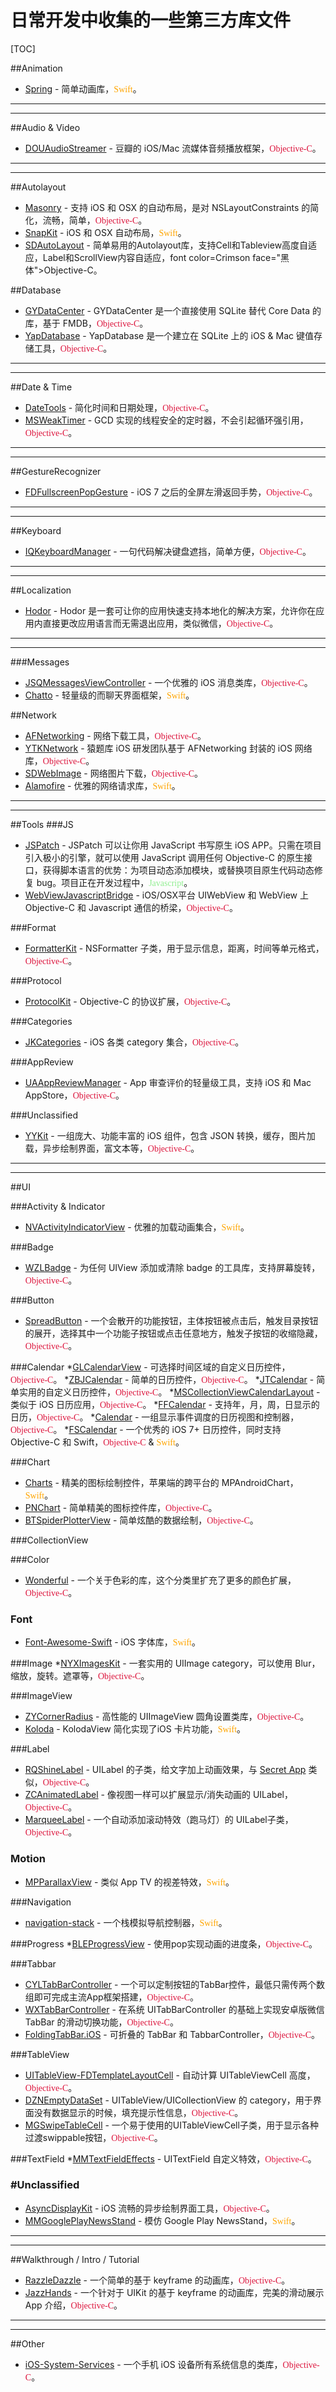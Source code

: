 # 日常开发中收集的一些第三方库文件

[TOC]

##Animation

* [Spring](https://github.com/MengTo/Spring) - 简单动画库，<font color=Orange face="黑体">Swift</font>。



---
---

##Audio & Video
* [DOUAudioStreamer](https://github.com/douban/DOUAudioStreamer) - 豆瓣的 iOS/Mac 流媒体音频播放框架，<font color=Crimson face="黑体">Objective-C</font>。


---
---



##Autolayout
* [Masonry](https://github.com/SnapKit/Masonry) - 支持 iOS 和 OSX 的自动布局，是对 NSLayoutConstraints 的简化，流畅，简单，<font color=Crimson face="黑体">Objective-C</font>。
* [SnapKit](https://github.com/SnapKit/SnapKit) - iOS 和 OSX 自动布局，<font color=Orange face="黑体">Swift</font>。
* [SDAutoLayout](https://github.com/gsdios/SDAutoLayout) - 简单易用的Autolayout库，支持Cell和Tableview高度自适应，Label和ScrollView内容自适应，font color=Crimson face="黑体">Objective-C</font>。

##Database
* [GYDataCenter](https://github.com/Zepo/GYDataCenter) - GYDataCenter 是一个直接使用 SQLite 替代 Core Data 的库，基于 FMDB，<font color=Crimson face="黑体">Objective-C</font>。
* [YapDatabase](https://github.com/yapstudios/YapDatabase) - YapDatabase 是一个建立在 SQLite 上的 iOS & Mac 键值存储工具，<font color=Crimson face="黑体">Objective-C</font>。

  

---
---



##Date & Time
* [DateTools](https://github.com/MatthewYork/DateTools) - 简化时间和日期处理，<font color=Crimson face="黑体">Objective-C</font>。
* [MSWeakTimer](https://github.com/mindsnacks/MSWeakTimer) - GCD 实现的线程安全的定时器，不会引起循环强引用，<font color=Crimson face="黑体">Objective-C</font>。


---
---



##GestureRecognizer
* [FDFullscreenPopGesture](https://github.com/forkingdog/FDFullscreenPopGesture) - iOS 7 之后的全屏左滑返回手势，<font color=Crimson face="黑体">Objective-C</font>。




---
---


##Keyboard
* [IQKeyboardManager](https://github.com/hackiftekhar/IQKeyboardManager) - 一句代码解决键盘遮挡，简单方便，<font color=Crimson face="黑体">Objective-C</font>。

---
---



##Localization
* [Hodor](https://github.com/Aufree/Hodor) - Hodor 是一套可让你的应用快速支持本地化的解决方案，允许你在应用内直接更改应用语言而无需退出应用，类似微信，<font color=Crimson face="黑体">Objective-C</font>。

---
---

###Messages
* [JSQMessagesViewController](https://github.com/jessesquires/JSQMessagesViewController) - 一个优雅的 iOS 消息类库，<font color=Crimson face="黑体">Objective-C</font>。
* [Chatto](https://github.com/badoo/Chatto) - 轻量级的而聊天界面框架，<font color=Orange face="黑体">Swift</font>。




##Network
* [AFNetworking](https://github.com/AFNetworking/AFNetworking) - 网络下载工具，<font color=Crimson face="黑体">Objective-C</font>。
* [YTKNetwork](https://github.com/yuantiku/YTKNetwork) - 猿题库 iOS 研发团队基于 AFNetworking 封装的 iOS 网络库，<font color=Crimson face="黑体">Objective-C</font>。
* [SDWebImage](https://github.com/rs/SDWebImage) - 网络图片下载，<font color=Crimson face="黑体">Objective-C</font>。
* [Alamofire](https://github.com/Alamofire/Alamofire) - 优雅的网络请求库，<font color=Orange face="黑体">Swift</font>。
	
	
---
---

##Tools
###JS
* [JSPatch](https://github.com/bang590/JSPatch) - JSPatch 可以让你用 JavaScript 书写原生 iOS APP。只需在项目引入极小的引擎，就可以使用 JavaScript 调用任何 Objective-C 的原生接口，获得脚本语言的优势：为项目动态添加模块，或替换项目原生代码动态修复 bug。项目正在开发过程中，<font color=LightGreen face="黑体">Javascript</font>。
* [WebViewJavascriptBridge](https://github.com/marcuswestin/WebViewJavascriptBridge) - iOS/OSX平台 UIWebView 和 WebView 上 Objective-C 和             Javascript 通信的桥梁，<font color=Crimson face="黑体">Objective-C</font>。

###Format
* [FormatterKit](https://github.com/mattt/FormatterKit) - NSFormatter 子类，用于显示信息，距离，时间等单元格式，<font color=Crimson face="黑体">Objective-C</font>。

###Protocol
* [ProtocolKit](https://github.com/forkingdog/ProtocolKit) - Objective-C 的协议扩展，<font color=Crimson face="黑体">Objective-C</font>。


###Categories
* [JKCategories](https://github.com/shaojiankui/JKCategories) - iOS 各类 category 集合，<font color=Crimson face="黑体">Objective-C</font>。

###AppReview
* [UAAppReviewManager](https://github.com/UrbanApps/UAAppReviewManager) - App 审查评价的轻量级工具，支持 iOS 和 Mac AppStore，<font color=Crimson face="黑体">Objective-C</font>。

###Unclassified
* [YYKit](https://github.com/ibireme/YYKit) - 一组庞大、功能丰富的 iOS 组件，包含 JSON 转换，缓存，图片加载，异步绘制界面，富文本等，<font color=Crimson face="黑体">Objective-C</font>。


---
---

##UI

###Activity & Indicator
* [NVActivityIndicatorView](https://github.com/ninjaprox/NVActivityIndicatorView) - 优雅的加载动画集合，<font color=Orange face="黑体">Swift</font>。

###Badge
* [WZLBadge](https://github.com/weng1250/WZLBadge) - 为任何 UIView 添加或清除 badge 的工具库，支持屏幕旋转，<font color=Crimson face="黑体">Objective-C</font>。

###Button
* [SpreadButton](https://github.com/liuzhiyi1992/SpreadButton) - 一个会散开的功能按钮，主体按钮被点击后，触发目录按钮的展开，选择其中一个功能子按钮或点击任意地方，触发子按钮的收缩隐藏，<font color=Crimson face="黑体">Objective-C</font>。

###Calendar
*[GLCalendarView](https://github.com/Glow-Inc/GLCalendarView) - 可选择时间区域的自定义日历控件，<font color=Crimson face="黑体">Objective-C</font>。
*[ZBJCalendar](https://github.com/wanggang316/ZBJCalendar) - 简单的日历控件，<font color=Crimson face="黑体">Objective-C</font>。
*[JTCalendar](https://github.com/jonathantribouharet/JTCalendar) - 简单实用的自定义日历控件，<font color=Crimson face="黑体">Objective-C</font>。
*[MSCollectionViewCalendarLayout](https://github.com/erichoracek/MSCollectionViewCalendarLayout) - 类似于 iOS 日历应用，<font color=Crimson face="黑体">Objective-C</font>。
*[FFCalendar](https://github.com/fggeraissate/FFCalendar) - 支持年，月，周，日显示的日历，<font color=Crimson face="黑体">Objective-C</font>。
*[Calendar](https://github.com/jumartin/Calendar) - 一组显示事件调度的日历视图和控制器，<font color=Crimson face="黑体">Objective-C</font>。
*[FSCalendar](https://github.com/WenchaoD/FSCalendar) - 一个优秀的 iOS 7+ 日历控件，同时支持 Objective-C 和 Swift，<font color=Crimson face="黑体">Objective-C</font> & <font color=Orange face="黑体">Swift</font>。


###Chart
* [Charts](https://github.com/danielgindi/Charts) - 精美的图标绘制控件，苹果端的跨平台的 MPAndroidChart，<font color=Orange face="黑体">Swift</font>。
* [PNChart](https://github.com/kevinzhow/PNChart) - 简单精美的图标控件库，<font color=Crimson face="黑体">Objective-C</font>。
* [BTSpiderPlotterView](https://github.com/BTLibrary/BTSpiderPlotterView) - 简单炫酷的数据绘制，<font color=Crimson face="黑体">Objective-C</font>。

###CollectionView



###Color
* [Wonderful](https://github.com/dsxNiubility/Wonderful) - 一个关于色彩的库，这个分类里扩充了更多的颜色扩展，<font color=Crimson face="黑体">Objective-C</font>。

### Font
* [Font-Awesome-Swift](https://github.com/Vaberer/Font-Awesome-Swift) - iOS 字体库，<font color=Orange face="黑体">Swift</font>。

###Image
*[NYXImagesKit](https://github.com/Nyx0uf/NYXImagesKit) - 一套实用的 UIImage category，可以使用 Blur，缩放，旋转。遮罩等，<font color=Crimson face="黑体">Objective-C</font>。

###ImageView

* [ZYCornerRadius](https://github.com/liuzhiyi1992/ZYCornerRadius) - 高性能的 UIImageView 圆角设置类库，<font color=Crimson face="黑体">Objective-C</font>。
* [Koloda](https://github.com/Yalantis/Koloda) - KolodaView 简化实现了iOS 卡片功能，<font color=Orange face="黑体">Swift</font>。

###Label
* [RQShineLabel](https://github.com/zipme/RQShineLabel) - UILabel 的子类，给文字加上动画效果，与 [Secret App](http://capptivate.co/?s=secret) 类似，<font color=Crimson face="黑体">Objective-C</font>。
* [ZCAnimatedLabel](https://github.com/overboming/ZCAnimatedLabel) - 像视图一样可以扩展显示/消失动画的 UILabel，<font color=Crimson face="黑体">Objective-C</font>。
* [MarqueeLabel](https://github.com/cbpowell/MarqueeLabel) - 一个自动添加滚动特效（跑马灯）的 UILabel子类，<font color=Crimson face="黑体">Objective-C</font>。

### Motion
* [MPParallaxView](https://github.com/DroidsOnRoids/MPParallaxView) - 类似 App TV 的视差特效，<font color=Orange face="黑体">Swift</font>。

###Navigation
* [navigation-stack](https://github.com/Ramotion/navigation-stack) - 一个栈模拟导航控制器，<font color=Orange face="黑体">Swift</font>。


###Progress
*[BLEProgressView](https://github.com/blueeee/BLEProgressView) - 使用pop实现动画的进度条，<font color=Crimson face="黑体">Objective-C</font>。


###Tabbar
* [CYLTabBarController](https://github.com/ChenYilong/CYLTabBarController) - 一个可以定制按钮的TabBar控件，最低只需传两个数组即可完成主流App框架搭建，<font color=Crimson face="黑体">Objective-C</font>。
* [WXTabBarController](https://github.com/leichunfeng/WXTabBarController) - 在系统 UITabBarController 的基础上实现安卓版微信 TabBar 的滑动切换功能，<font color=Crimson face="黑体">Objective-C</font>。
* [FoldingTabBar.iOS](https://github.com/Yalantis/FoldingTabBar.iOS) - 可折叠的 TabBar 和 TabbarController，<font color=Crimson face="黑体">Objective-C</font>。


###TableView
* [UITableView-FDTemplateLayoutCell](https://github.com/forkingdog/UITableView-FDTemplateLayoutCell) - 自动计算 UITableViewCell 高度，<font color=Crimson face="黑体">Objective-C</font>。
* [DZNEmptyDataSet](https://github.com/dzenbot/DZNEmptyDataSet) - UITableView/UICollectionView 的 category，用于界面没有数据显示的时候，填充提示性信息，<font color=Crimson face="黑体">Objective-C</font>。
* [MGSwipeTableCell](https://github.com/MortimerGoro/MGSwipeTableCell) - 一个易于使用的UITableViewCell子类，用于显示各种过渡swippable按钮，<font color=Crimson face="黑体">Objective-C</font>。

###TextField
*[MMTextFieldEffects](https://github.com/mukyasa/MMTextFieldEffects) - UITextField 自定义特效，<font color=Crimson face="黑体">Objective-C</font>。


###  #Unclassified
* [AsyncDisplayKit](https://github.com/facebook/AsyncDisplayKit) - iOS 流畅的异步绘制界面工具，<font color=Crimson face="黑体">Objective-C</font>。
* [MMGooglePlayNewsStand](https://github.com/mukyasa/MMGooglePlayNewsStand) - 模仿 Google Play NewsStand，<font color=Orange face="黑体">Swift</font>。



---
---

##Walkthrough / Intro / Tutorial
* [RazzleDazzle](https://github.com/IFTTT/RazzleDazzle) - 一个简单的基于 keyframe 的动画库，<font color=Crimson face="黑体">Objective-C</font>。
* [JazzHands](https://github.com/IFTTT/JazzHands) - 一个针对于 UIKit 的基于 keyframe 的动画库，完美的滑动展示 App 介绍，<font color=Crimson face="黑体">Objective-C</font>。



---
---

##Other
* [iOS-System-Services](https://github.com/Shmoopi/iOS-System-Services) - 一个手机 iOS 设备所有系统信息的类库，<font color=Crimson face="黑体">Objective-C</font>。


